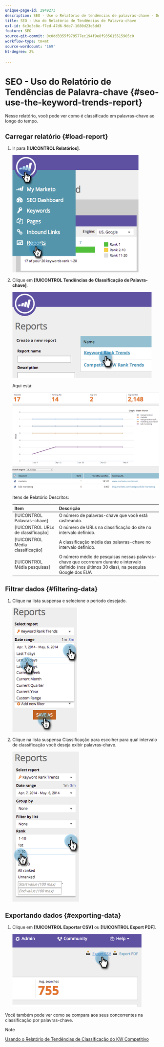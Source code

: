 ```yaml
---
unique-page-id: 2949273
description: SEO - Use o Relatório de tendências de palavras-chave - Documentação do Marketo - Documentação do produto
title: SEO - Uso do Relatório de Tendências de Palavra-chave
exl-id: 6c3e3c8e-f7ed-47d6-9de7-1680d23e5dd3
feature: SEO
source-git-commit: 0c0dd3355f979577ec194f9e8f935615515905c0
workflow-type: tm+mt
source-wordcount: '169'
ht-degree: 2%

---
```


# SEO - Uso do Relatório de Tendências de Palavra-chave {#seo-use-the-keyword-trends-report}

Nesse relatório, você pode ver como é classificado em palavras-chave ao longo do tempo.

## Carregar relatório {#load-report}

1. Ir para **[!UICONTROL Relatórios]**.

   ![](assets/image2014-9-18-14-3a12-3a18.png)

1. Clique em **[!UICONTROL Tendências de Classificação de Palavra-chave]**.

   ![](assets/image2014-9-18-14-3a13-3a14.png)

   Aqui está:

   ![](assets/image2014-9-18-14-3a13-3a22.png)

   Itens de Relatório Descritos:

   | Item | Descrição |
   |---|---|
   | [!UICONTROL Palavras-chave] | O número de palavras-chave que você está rastreando. |
   | [!UICONTROL URLs de classificação] | O número de URLs na classificação do site no intervalo definido. |
   | [!UICONTROL Média classificação] | A classificação média das palavras-chave no intervalo definido. |
   | [!UICONTROL Média pesquisas] | O número médio de pesquisas nessas palavras-chave que ocorreram durante o intervalo definido (nos últimos 30 dias), na pesquisa Google dos EUA |

## Filtrar dados {#filtering-data}

1. Clique na lista suspensa e selecione o período desejado.

   ![](assets/image2014-9-18-14-3a13-3a40.png)

1. Clique na lista suspensa Classificação para escolher para qual intervalo de classificação você deseja exibir palavras-chave.

   ![](assets/image2014-9-18-14-3a13-3a57.png)

## Exportando dados {#exporting-data}

1. Clique em **[!UICONTROL Exportar CSV]** ou **[!UICONTROL Export PDF]**.

   ![](assets/image2014-9-18-14-3a14-3a46.png)

Você também pode ver como se compara aos seus concorrentes na classificação por palavras-chave.

>[!NOTE]
>
>[Usando o Relatório de Tendências de Classificação do KW Competitivo](/help/marketo/product-docs/additional-apps/seo/reports/seo-use-the-competitor-kw-trends-report.md)
